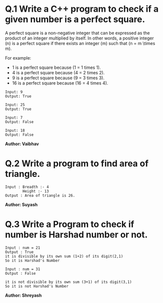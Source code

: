 # Q.1 Write a C++ program to check if a given number is a perfect square.
A perfect square is a non-negative integer that can be expressed as the product of an integer multiplied by itself. In other words, a positive integer \(n\) is a perfect square if there exists an integer \(m\) such that \(n = m \times m\). 

For example:
- 1 is a perfect square because (1 = 1 times 1).
- 4 is a perfect square because (4 = 2 times 2).
- 9 is a perfect square because (9 = 3 times 3).
- 16 is a perfect square because (16 = 4 times 4).

```
Input: 9
Output: True

Input: 25
Output: True

Input: 7 
Output: False

Input: 18
Output: False
```
**Author: Vaibhav**

# Q.2 Write a program to find area of triangle.
```
Input : Breadth :- 4
        Height :- 13
Output : Area of triangle is 26.
```
**Author: Suyash**

# Q.3 Write a Program to check if number is Harshad number or not.
```
Input : num = 21
Output : True
it is divisible by its own sum (1+2) of its digit(2,1)
So it is Harshad's Number

Input : num = 31
Output : False

it is not divisible by its own sum (3+1) of its digit(3,1)
So it is not Harshad's Number
```
**Author: Shreyash**
